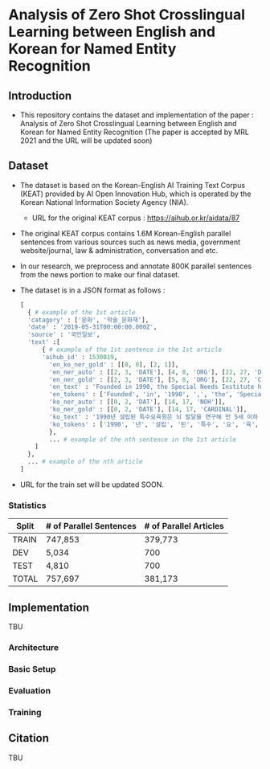 # Analysis of Zero Shot Crosslingual Learning between English and Korean for Named Entity Recognition

## Introduction

- This repository contains the dataset and implementation of the paper : Analysis of Zero Shot Crosslingual Learning between English and Korean for Named Entity Recognition (The paper is accepted by MRL 2021 and the URL will be updated soon)

## Dataset

- The dataset is based on the Korean-English AI Training Text Corpus (KEAT) provided by AI Open Innovation Hub, which is operated by the Korean National Information Society Agency (NIA).
  - URL for the original KEAT corpus : https://aihub.or.kr/aidata/87
- The original KEAT corpus contains 1.6M Korean-English parallel sentences from various sources such as news media, government website/journal, law & administration, conversation and etc.
- In our research, we preprocess and annotate 800K parallel sentences from the news portion to make our final dataset.



- The dataset is in a JSON format as follows :

  ~~~python
  [
  	{ # example of the 1st article
  	'catagory' : ['문화', '학술_문화재'],
  	'date' : '2019-05-31T00:00:00.000Z',
  	'source' : '국민일보',
  	'text' :[
  		{ # example of the 1st sentence in the 1st article
  		'aihub_id' : 1530019,
          'en_ko_ner_gold' : [[0, 0], [2, 1]],
          'en_ner_auto' : [[2, 3, 'DATE'], [4, 8, 'ORG'], [22, 27, 'DATE']],
          'en_ner_gold' : [[2, 3, 'DATE'], [5, 8, 'ORG'], [22, 27, 'CARDINAL']],
          'en_text' : 'Founded in 1990, the Special Needs Institute has developed a variety of curative programs to study brain development and educate children under the age of 5 with developmental disabilities and autism.',
          'en_tokens' : ['Founded', 'in', '1990', ',', 'the', 'Special', 'Needs', 'Institute', 'has', 'developed', 'a', 'variety', 'of', 'curative', 'programs', 'to', 'study', 'brain', 'development', 'and', 'educate', 'children', 'under', 'the', 'age', 'of', '5', 'with', 'developmental', 'disabilities', 'and', 'autism', '.'], 
          'ko_ner_auto' : [[0, 2, 'DAT'], [14, 17, 'NOH']],
          'ko_ner_gold' : [[0, 2, 'DATE'], [14, 17, 'CARDINAL']],
          'ko_text' : '1990년 설립된 특수요육원은 뇌 발달을 연구해 만 5세 이하 발달장애 및 자폐증 아이를 치료하면서 교육할 수 있는 다양한 요육프로그램을 개발했다.', 
          'ko_tokens' : ['1990', '년', '설립', '된', '특수', '요', '육', '원', '은', '뇌', '발달', '을', '연구', '해', '만', '5', '세', '이하', '발달', '장애', '및', '자폐증', '아이', '를', '치료', '하', '면서', '교육', '할', '수', '있', '는', '다양', '한', '요육', '프로그램', '을', '개발', '했', '다', '.']
          },
          ... # example of the nth sentence in the 1st article
      ]
  	},
  	... # example of the nth article
  ]
  ~~~

- URL for the train set will be updated SOON.

### Statistics

| Split | # of Parallel Sentences | # of Parallel Articles |
| ----- | ----------------------- | ---------------------- |
| TRAIN | 747,853                 | 379,773                |
| DEV   | 5,034                   | 700                    |
| TEST  | 4,810                   | 700                    |
| TOTAL | 757,697                 | 381,173                |



## Implementation

TBU

### Architecture

### Basic Setup

### Evaluation

### Training

## Citation

TBU
